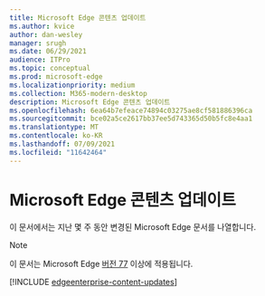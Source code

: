 ```yaml
---
title: Microsoft Edge 콘텐츠 업데이트
ms.author: kvice
author: dan-wesley
manager: srugh
ms.date: 06/29/2021
audience: ITPro
ms.topic: conceptual
ms.prod: microsoft-edge
ms.localizationpriority: medium
ms.collection: M365-modern-desktop
description: Microsoft Edge 콘텐츠 업데이트
ms.openlocfilehash: 6ea64b7efeace74894c03275ae8cf581886396ca
ms.sourcegitcommit: bce02a5ce2617bb37ee5d743365d50b5fc8e4aa1
ms.translationtype: MT
ms.contentlocale: ko-KR
ms.lasthandoff: 07/09/2021
ms.locfileid: "11642464"
---
```

# <a name="microsoft-edge-content-updates"></a>Microsoft Edge 콘텐츠 업데이트

이 문서에서는 지난 몇 주 동안 변경된 Microsoft Edge 문서를 나열합니다.

> [!NOTE]
> 이 문서는 Microsoft Edge [버전 77](https://support.microsoft.com/help/4027011/microsoft-edge-find-out-which-version-you-have?ocid=MicrosoftStore-EdgeVersion) 이상에 적용됩니다.

[!INCLUDE [edgeenterprise-content-updates](./includes/edgeenterprise-content-updates.md)]
